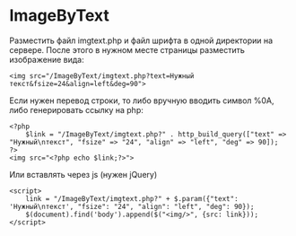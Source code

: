 # ImageByText

Разместить файл imgtext.php и файл шрифта в одной директории на сервере.
После этого в нужном месте страницы разместить изображение вида:

```
<img src="/ImageByText/imgtext.php?text=Нужный текст&fsize=24&align=left&deg=90">
```

Если нужен перевод строки, то либо вручную вводить символ %0A, либо генерировать ссылку на php:
```
<?php
    $link = "/ImageByText/imgtext.php?" . http_build_query(["text" => "Нужный\nтекст", "fsize" => "24", "align" => "left", "deg" => 90]);
?>
<img src="<?php echo $link;?>">
```

Или вставлять через js (нужен jQuery)
```
<script>
    link = "/ImageByText/imgtext.php?" + $.param({"text": 'Нужный\nтекст', "fsize": "24", "align": "left", "deg": 90});
    $(document).find('body').append($("<img/>", {src: link}));
</script>
```
